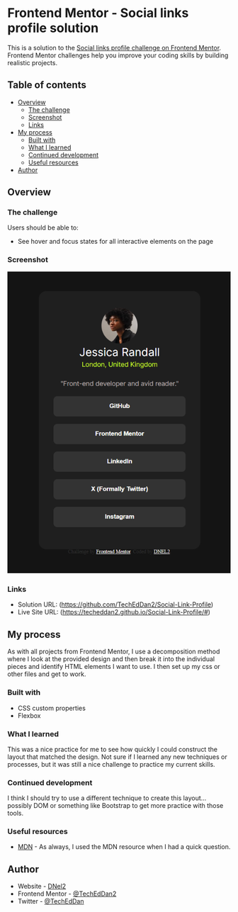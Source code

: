 # Frontend Mentor - Social links profile solution

This is a solution to the [Social links profile challenge on Frontend Mentor](https://www.frontendmentor.io/challenges/social-links-profile-UG32l9m6dQ). Frontend Mentor challenges help you improve your coding skills by building realistic projects. 

## Table of contents

- [Overview](#overview)
  - [The challenge](#the-challenge)
  - [Screenshot](#screenshot)
  - [Links](#links)
- [My process](#my-process)
  - [Built with](#built-with)
  - [What I learned](#what-i-learned)
  - [Continued development](#continued-development)
  - [Useful resources](#useful-resources)
- [Author](#author)

## Overview

### The challenge

Users should be able to:

- See hover and focus states for all interactive elements on the page

### Screenshot

![](./assets/screenshot.PNG)

### Links

- Solution URL: (https://github.com/TechEdDan2/Social-Link-Profile)
- Live Site URL: (https://techeddan2.github.io/Social-Link-Profile/#)

## My process

As with all projects from Frontend Mentor, I use a decomposition method where I look at the provided design and then break it into the individual pieces and identify HTML elements I want to use. I then set up my css or other files and get to work. 

### Built with

- CSS custom properties
- Flexbox

### What I learned

This was a nice practice for me to see how quickly I could construct the layout that matched the design. Not sure if I learned any new techniques or processes, but it was still a nice challenge to practice my current skills. 

### Continued development

I think I should try to use a different technique to create this layout... possibly DOM or something like Bootstrap to get more practice with those tools.  

### Useful resources

- [MDN](https://developer.mozilla.org/en-US/) - As always, I used the MDN resource when I had a quick question.

## Author

- Website - [DNel2](https://github.com/TechEdDan2)
- Frontend Mentor - [@TechEdDan2](https://www.frontendmentor.io/profile/TechEdDan2)
- Twitter - [@TechEdDan](https://twitter.com/TechEdDan)


